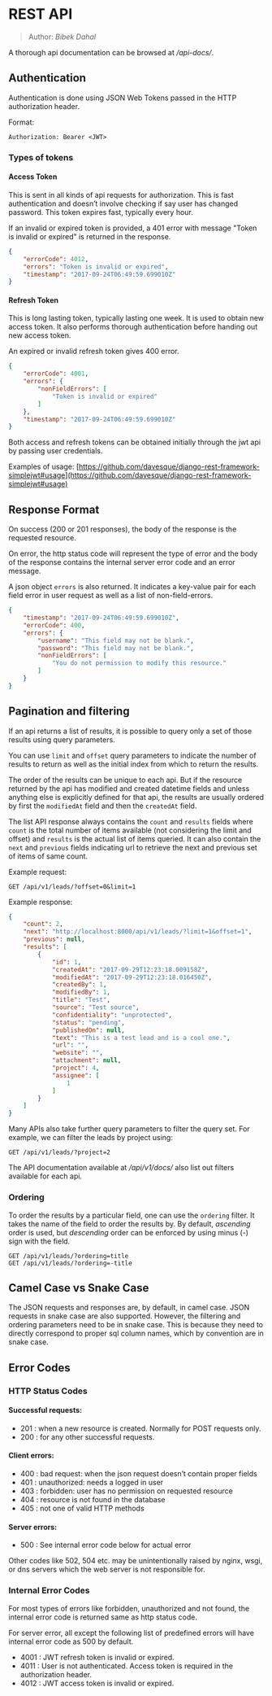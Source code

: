 # REST API

> Author: *Bibek Dahal*

A thorough api documentation can be browsed at */api-docs/*.

## Authentication

Authentication is done using JSON Web Tokens passed in the HTTP authorization header.

Format:

```
Authorization: Bearer <JWT>
```

### Types of tokens

#### Access Token

This is sent in all kinds of api requests for authorization. This is fast authentication and doesn’t involve checking if say user has changed password. This token expires fast, typically every hour.

If an invalid or expired token is provided, a 401 error with message "Token is invalid or expired" is returned in the response.

```json
{
    "errorCode": 4012,
    "errors": "Token is invalid or expired",
    "timestamp": "2017-09-24T06:49:59.699010Z"
}
```

#### Refresh Token

This is long lasting token, typically lasting one week. It is used to obtain new access token. It also performs thorough authentication before handing out new access token.

An expired or invalid refresh token gives 400 error.

```json
{
    "errorCode": 4001,
    "errors": {
        "nonFieldErrors": [
            "Token is invalid or expired"
        ]
    },
    "timestamp": "2017-09-24T06:49:59.699010Z"
}
```

Both access and refresh tokens can be obtained initially through the jwt api by passing user credentials.

Examples of usage: [https://github.com/davesque/django-rest-framework-simplejwt#usage](https://github.com/davesque/django-rest-framework-simplejwt#usage)


## Response Format

On success (200 or 201 responses), the body of the response is the requested resource.

On error, the http status code will represent the type of error and the body of the response contains the internal server error code and an error message.

A json object `errors` is also returned. It indicates a key-value pair for each field error in user request as well as a list of non-field-errors.

```json
{
    "timestamp": "2017-09-24T06:49:59.699010Z",
	"errorCode": 400,
    "errors": {
        "username": "This field may not be blank.",
        "password": "This field may not be blank.",
    	"nonFieldErrors": [
            "You do not permission to modify this resource."
        ]
    }
}
```


## Pagination and filtering

If an api returns a list of results, it is possible to query only a set of those results using query parameters.

You can use `limit` and `offset` query parameters to indicate the number of results to return as well as the
initial index from which to return the results.

The order of the results can be unique to each api. But if the resource returned by the api
has modified and created datetime fields and unless anything else is explicitly defined for that
api, the results are usually ordered by first the `modifiedAt` field and then the `createdAt`
field.

The list API response always contains the `count` and `results` fields where `count` is the total number
of items available (not considering the limit and offset)
and `results` is the actual list of items queried.
It can also contain the `next` and `previous` fields indicating url
to retrieve the next and previous set of items of same count.


Example request:

```
GET /api/v1/leads/?offset=0&limit=1

```

Example response:

```json
{
    "count": 2,
    "next": "http://localhost:8000/api/v1/leads/?limit=1&offset=1",
    "previous": null,
    "results": [
        {
            "id": 1,
            "createdAt": "2017-09-29T12:23:18.009158Z",
            "modifiedAt": "2017-09-29T12:23:18.016450Z",
            "createdBy": 1,
            "modifiedBy": 1,
            "title": "Test",
            "source": "Test source",
            "confidentiality": "unprotected",
            "status": "pending",
            "publishedOn": null,
            "text": "This is a test lead and is a cool one.",
            "url": "",
            "website": "",
            "attachment": null,
            "project": 4,
            "assignee": [
                1
            ]
        }
    ]
}
```

Many APIs also take further query parameters to filter the query set. For example, we can filter
the leads by project using:

```
GET /api/v1/leads/?project=2
```

The API documentation available at */api/v1/docs/* also list out filters available for each api.

### Ordering

To order the results by a particular field, one can use the `ordering` filter. It takes the name
of the field to order the results by. By default, *ascending* order is used, but *descending*
order can be enforced by using minus (-) sign with the field.

```
GET /api/v1/leads/?ordering=title
GET /api/v1/leads/?ordering=-title
```

## Camel Case vs Snake Case

The JSON requests and responses are, by default, in camel case. JSON requests in snake case are also
supported. However, the filtering and ordering parameters need to be in snake case. This is because
they need to directly correspond to proper sql column names, which by convention are in snake case.

## Error Codes

### HTTP Status Codes

#### Successful requests:

* 201 :	when a new resource is created. Normally for POST requests only.
* 200 :	for any other successful requests.

#### Client errors:

* 400 :	bad request: when the json request doesn’t contain proper fields
* 401 :	unauthorized: needs a logged in user
* 403 :	forbidden: user has no permission on requested resource
* 404 :	resource is not found in the database
* 405 :	not one of valid HTTP methods

#### Server errors:
* 500 :	See internal error code below for actual error

Other codes like 502, 504 etc. may be unintentionally raised by nginx, wsgi, or dns servers which the web server is not responsible for.

### Internal Error Codes

For most types of errors like forbidden, unauthorized and not found, the internal error code is returned same as http status code.

For server error, all except the following list of predefined errors will have internal error code as 500 by default.

* 4001 : JWT refresh token is invalid or expired.
* 4011 : User is not authenticated. Access token is required in the authorization header.
* 4012 : JWT access token is invalid or expired.
